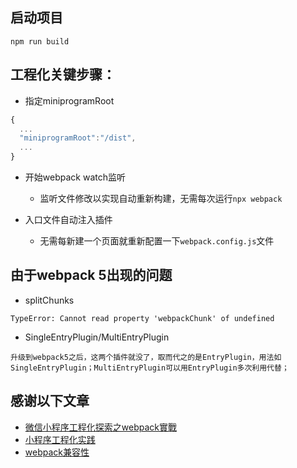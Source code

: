 ## 启动项目
`npm run build`

## 工程化关键步骤：
- 指定miniprogramRoot
```javascript
{
  ...
  "miniprogramRoot":"/dist",
  ...
}
```
- 开始webpack watch监听
  - 监听文件修改以实现自动重新构建，无需每次运行`npx webpack`

- 入口文件自动注入插件
  - 无需每新建一个页面就重新配置一下`webpack.config.js`文件

## 由于webpack 5出现的问题
- splitChunks
```text
TypeError: Cannot read property 'webpackChunk' of undefined
```

- SingleEntryPlugin/MultiEntryPlugin
```text
升级到webpack5之后，这两个插件就没了，取而代之的是EntryPlugin，用法如SingleEntryPlugin；MultiEntryPlugin可以用EntryPlugin多次利用代替；
```


## 感谢以下文章
- [微信小程序工程化探索之webpack實戰](https://codertw.com/%E7%A8%8B%E5%BC%8F%E8%AA%9E%E8%A8%80/742008/)
- [小程序工程化实践](https://github.com/listenzz/MyMina)
- [webpack兼容性](https://github.com/cascornelissen/svg-spritemap-webpack-plugin/issues/108)